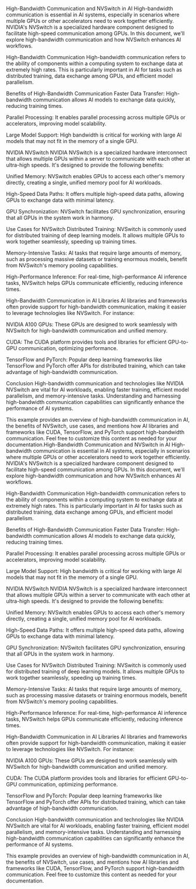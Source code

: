 High-Bandwidth Communication and NVSwitch in AI
High-bandwidth communication is essential in AI systems, especially in scenarios where multiple GPUs or other accelerators need to work together efficiently. NVIDIA's NVSwitch is a specialized hardware component designed to facilitate high-speed communication among GPUs. In this document, we'll explore high-bandwidth communication and how NVSwitch enhances AI workflows.

High-Bandwidth Communication
High-bandwidth communication refers to the ability of components within a computing system to exchange data at extremely high rates. This is particularly important in AI for tasks such as distributed training, data exchange among GPUs, and efficient model parallelism.

Benefits of High-Bandwidth Communication
Faster Data Transfer: High-bandwidth communication allows AI models to exchange data quickly, reducing training times.

Parallel Processing: It enables parallel processing across multiple GPUs or accelerators, improving model scalability.

Large Model Support: High bandwidth is critical for working with large AI models that may not fit in the memory of a single GPU.

NVIDIA NVSwitch
NVIDIA NVSwitch is a specialized hardware interconnect that allows multiple GPUs within a server to communicate with each other at ultra-high speeds. It's designed to provide the following benefits:

Unified Memory: NVSwitch enables GPUs to access each other's memory directly, creating a single, unified memory pool for AI workloads.

High-Speed Data Paths: It offers multiple high-speed data paths, allowing GPUs to exchange data with minimal latency.

GPU Synchronization: NVSwitch facilitates GPU synchronization, ensuring that all GPUs in the system work in harmony.

Use Cases for NVSwitch
Distributed Training: NVSwitch is commonly used for distributed training of deep learning models. It allows multiple GPUs to work together seamlessly, speeding up training times.

Memory-Intensive Tasks: AI tasks that require large amounts of memory, such as processing massive datasets or training enormous models, benefit from NVSwitch's memory pooling capabilities.

High-Performance Inference: For real-time, high-performance AI inference tasks, NVSwitch helps GPUs communicate efficiently, reducing inference times.

High-Bandwidth Communication in AI Libraries
AI libraries and frameworks often provide support for high-bandwidth communication, making it easier to leverage technologies like NVSwitch. For instance:

NVIDIA A100 GPUs: These GPUs are designed to work seamlessly with NVSwitch for high-bandwidth communication and unified memory.

CUDA: The CUDA platform provides tools and libraries for efficient GPU-to-GPU communication, optimizing performance.

TensorFlow and PyTorch: Popular deep learning frameworks like TensorFlow and PyTorch offer APIs for distributed training, which can take advantage of high-bandwidth communication.

Conclusion
High-bandwidth communication and technologies like NVIDIA NVSwitch are vital for AI workloads, enabling faster training, efficient model parallelism, and memory-intensive tasks. Understanding and harnessing high-bandwidth communication capabilities can significantly enhance the performance of AI systems.

This example provides an overview of high-bandwidth communication in AI, the benefits of NVSwitch, use cases, and mentions how AI libraries and frameworks like CUDA, TensorFlow, and PyTorch support high-bandwidth communication. Feel free to customize this content as needed for your documentation.High-Bandwidth Communication and NVSwitch in AI
High-bandwidth communication is essential in AI systems, especially in scenarios where multiple GPUs or other accelerators need to work together efficiently. NVIDIA's NVSwitch is a specialized hardware component designed to facilitate high-speed communication among GPUs. In this document, we'll explore high-bandwidth communication and how NVSwitch enhances AI workflows.

High-Bandwidth Communication
High-bandwidth communication refers to the ability of components within a computing system to exchange data at extremely high rates. This is particularly important in AI for tasks such as distributed training, data exchange among GPUs, and efficient model parallelism.

Benefits of High-Bandwidth Communication
Faster Data Transfer: High-bandwidth communication allows AI models to exchange data quickly, reducing training times.

Parallel Processing: It enables parallel processing across multiple GPUs or accelerators, improving model scalability.

Large Model Support: High bandwidth is critical for working with large AI models that may not fit in the memory of a single GPU.

NVIDIA NVSwitch
NVIDIA NVSwitch is a specialized hardware interconnect that allows multiple GPUs within a server to communicate with each other at ultra-high speeds. It's designed to provide the following benefits:

Unified Memory: NVSwitch enables GPUs to access each other's memory directly, creating a single, unified memory pool for AI workloads.

High-Speed Data Paths: It offers multiple high-speed data paths, allowing GPUs to exchange data with minimal latency.

GPU Synchronization: NVSwitch facilitates GPU synchronization, ensuring that all GPUs in the system work in harmony.

Use Cases for NVSwitch
Distributed Training: NVSwitch is commonly used for distributed training of deep learning models. It allows multiple GPUs to work together seamlessly, speeding up training times.

Memory-Intensive Tasks: AI tasks that require large amounts of memory, such as processing massive datasets or training enormous models, benefit from NVSwitch's memory pooling capabilities.

High-Performance Inference: For real-time, high-performance AI inference tasks, NVSwitch helps GPUs communicate efficiently, reducing inference times.

High-Bandwidth Communication in AI Libraries
AI libraries and frameworks often provide support for high-bandwidth communication, making it easier to leverage technologies like NVSwitch. For instance:

NVIDIA A100 GPUs: These GPUs are designed to work seamlessly with NVSwitch for high-bandwidth communication and unified memory.

CUDA: The CUDA platform provides tools and libraries for efficient GPU-to-GPU communication, optimizing performance.

TensorFlow and PyTorch: Popular deep learning frameworks like TensorFlow and PyTorch offer APIs for distributed training, which can take advantage of high-bandwidth communication.

Conclusion
High-bandwidth communication and technologies like NVIDIA NVSwitch are vital for AI workloads, enabling faster training, efficient model parallelism, and memory-intensive tasks. Understanding and harnessing high-bandwidth communication capabilities can significantly enhance the performance of AI systems.

This example provides an overview of high-bandwidth communication in AI, the benefits of NVSwitch, use cases, and mentions how AI libraries and frameworks like CUDA, TensorFlow, and PyTorch support high-bandwidth communication. Feel free to customize this content as needed for your documentation.